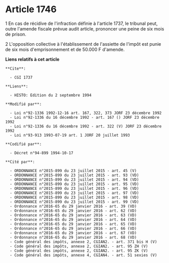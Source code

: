 # Article 1746

1 En cas de récidive de l'infraction définie à l'article 1737, le tribunal peut, outre l'amende fiscale prévue audit article,
prononcer une peine de six mois de prison.

2 L'opposition collective à l'établissement de l'assiette de l'impôt est punie de six mois d'emprisonnement et de 50.000 F
d'amende.

**Liens relatifs à cet article**

	**Cite**:

	  - CGI 1737

	**Liens**:

	  - HISTO: Edition du 2 septembre 1994

	**Modifié par**:

	  - Loi n°92-1336 1992-12-16 art. 167, 322, 373 JORF 23 décembre 1992
	  - Loi n°92-1336 du 16 décembre 1992 - art. 167 () JORF 23 décembre 1992
	  - Loi n°92-1336 du 16 décembre 1992 - art. 322 (V) JORF 23 décembre 1992
	  - Loi n°93-913 1993-07-19 art. 1 JORF 20 juillet 1993

	**Codifié par**:

	  - Décret n°94-899 1994-10-17

	**Cité par**:

	  - ORDONNANCE n°2015-899 du 23 juillet 2015 - art. 45 (V)
	  - ORDONNANCE n°2015-899 du 23 juillet 2015 - art. 93 (VD)
	  - ORDONNANCE n°2015-899 du 23 juillet 2015 - art. 94 (VD)
	  - ORDONNANCE n°2015-899 du 23 juillet 2015 - art. 95 (VD)
	  - ORDONNANCE n°2015-899 du 23 juillet 2015 - art. 96 (VD)
	  - ORDONNANCE n°2015-899 du 23 juillet 2015 - art. 97 (VD)
	  - ORDONNANCE n°2015-899 du 23 juillet 2015 - art. 98 (VD)
	  - ORDONNANCE n°2015-899 du 23 juillet 2015 - art. 99 (VD)
	  - Ordonnance n°2016-65 du 29 janvier 2016 - art. 39 (VD)
	  - Ordonnance n°2016-65 du 29 janvier 2016 - art. 62 (VD)
	  - Ordonnance n°2016-65 du 29 janvier 2016 - art. 63 (VD)
	  - Ordonnance n°2016-65 du 29 janvier 2016 - art. 64 (VD)
	  - Ordonnance n°2016-65 du 29 janvier 2016 - art. 65 (VD)
	  - Ordonnance n°2016-65 du 29 janvier 2016 - art. 66 (VD)
	  - Ordonnance n°2016-65 du 29 janvier 2016 - art. 67 (VD)
	  - Ordonnance n°2016-65 du 29 janvier 2016 - art. 68 (VD)
	  - Code général des impôts, annexe 2, CGIAN2. - art. 371 bis H (V)
	  - Code général des impôts, annexe 2, CGIAN2. - art. 95 ZH (V)
	  - Code général des impôts, annexe 2, CGIAN2. - art. 95 ZK (V)
	  - Code général des impôts, annexe 4, CGIAN4. - art. 51 sexies (V)
